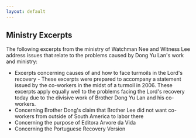 ```yaml
---
layout: default
---
```


## Ministry Excerpts

The following excerpts from the ministry of Watchman Nee and Witness Lee address issues that relate to the problems caused by Dong Yu Lan's work and ministry:

* Excerpts concerning causes of and how to face turmoils in the Lord's recovery - These excerpts were prepared to accompany a statement issued by the co-workers in the midst of a turmoil in 2006. These excerpts apply equally well to the problems facing the Lord's recovery today due to the divisive work of Brother Dong Yu Lan and his co-workers.
* Concerning Brother Dong's claim that Brother Lee did not want co-workers from outside of South America to labor there
* Concerning the purpose of Editora Arvore da Vida
* Concerning the Portuguese Recovery Version